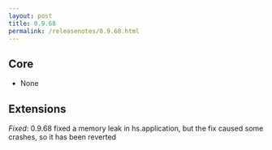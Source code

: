```yaml
---
layout: post
title: 0.9.68
permalink: /releasenotes/0.9.68.html
---
```


## Core

 * None

## Extensions

  *Fixed*: 0.9.68 fixed a memory leak in hs.application, but the fix caused some crashes, so it has been reverted
